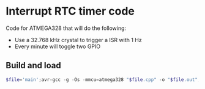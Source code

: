 # Interrupt RTC timer code
Code for ATMEGA328 that will do the following:
- Use a 32.768 kHz crystal to trigger a ISR with 1 Hz
- Every minute will toggle two GPIO


## Build and load
```powershell
$file='main';avr-gcc -g -Os -mmcu=atmega328 "$file.cpp" -o "$file.out"; avr-objcopy -j .text -j .data -O ihex ".\$file.out" "$file.hex";avrdude.exe -c stk500v2 -p atmega328 -P COM3 -U flash:w:$file.hex:i
```
